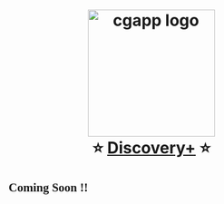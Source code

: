 <h1 align="center">
  <img alt="cgapp logo" src="https://static.wikia.nocookie.net/logopedia/images/e/e9/Discovery_plus_ico.svg/revision/latest?cb=20210726040631" width="224px"/><br/>
  ⭐️ <a href="https://raw.githubusercontent.com/sabbiriptv/JIO_IPTV/main/JIO.m3u">Discovery+</a> ⭐️
</h1>
<h2 style="font-family: cursive;">Coming Soon !!</h2>
